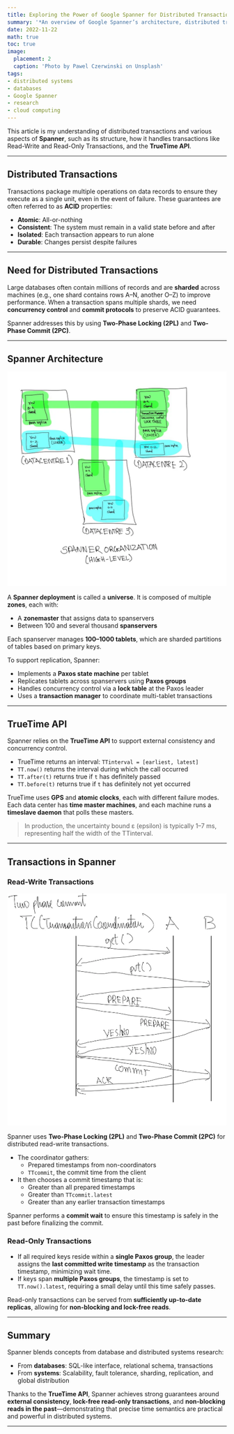 ```yaml
---
title: Exploring the Power of Google Spanner for Distributed Transaction Processing
summary: '*An overview of Google Spanner’s architecture, distributed transactions, and the TrueTime API, based on the paper by Corbett et al.*'
date: 2022-11-22
math: true
toc: true
image:
  placement: 2
  caption: 'Photo by Pawel Czerwinski on Unsplash'
tags:
- distributed systems
- databases
- Google Spanner
- research
- cloud computing
---
```



This article is my understanding of distributed transactions and various aspects of **Spanner**, such as its structure, how it handles transactions like Read-Write and Read-Only Transactions, and the **TrueTime API**.

---

## Distributed Transactions

Transactions package multiple operations on data records to ensure they execute as a single unit, even in the event of failure. These guarantees are often referred to as **ACID** properties:

- **Atomic**: All-or-nothing
- **Consistent**: The system must remain in a valid state before and after
- **Isolated**: Each transaction appears to run alone
- **Durable**: Changes persist despite failures

---

## Need for Distributed Transactions

Large databases often contain millions of records and are **sharded** across machines (e.g., one shard contains rows A–N, another O–Z) to improve performance. When a transaction spans multiple shards, we need **concurrency control** and **commit protocols** to preserve ACID guarantees.

Spanner addresses this by using **Two-Phase Locking (2PL)** and **Two-Phase Commit (2PC)**.

---
## Spanner Architecture

![Figure 1.](spanner_arch.webp)
<!-- Figure 1: Spanner Organization -->

A **Spanner deployment** is called a **universe**. It is composed of multiple **zones**, each with:

- A **zonemaster** that assigns data to spanservers
- Between 100 and several thousand **spanservers**

Each spanserver manages **100–1000 tablets**, which are sharded partitions of tables based on primary keys.

To support replication, Spanner:

- Implements a **Paxos state machine** per tablet
- Replicates tablets across spanservers using **Paxos groups**
- Handles concurrency control via a **lock table** at the Paxos leader
- Uses a **transaction manager** to coordinate multi-tablet transactions

---

## TrueTime API

Spanner relies on the **TrueTime API** to support external consistency and concurrency control.

- TrueTime returns an interval: `TTinterval = [earliest, latest]`
- `TT.now()` returns the interval during which the call occurred
- `TT.after(t)` returns true if `t` has definitely passed
- `TT.before(t)` returns true if `t` has definitely not yet occurred

TrueTime uses **GPS** and **atomic clocks**, each with different failure modes. Each data center has **time master machines**, and each machine runs a **timeslave daemon** that polls these masters.

> In production, the uncertainty bound ε (epsilon) is typically 1–7 ms, representing half the width of the TTinterval.

---

## Transactions in Spanner

### Read-Write Transactions

![Figure 2.](2PC.webp)


Spanner uses **Two-Phase Locking (2PL)** and **Two-Phase Commit (2PC)** for distributed read-write transactions.

- The coordinator gathers:
  - Prepared timestamps from non-coordinators
  - `TTcommit`, the commit time from the client
- It then chooses a commit timestamp that is:
  - Greater than all prepared timestamps
  - Greater than `TTcommit.latest`
  - Greater than any earlier transaction timestamps

Spanner performs a **commit wait** to ensure this timestamp is safely in the past before finalizing the commit.

### Read-Only Transactions

- If all required keys reside within a **single Paxos group**, the leader assigns the **last committed write timestamp** as the transaction timestamp, minimizing wait time.
- If keys span **multiple Paxos groups**, the timestamp is set to `TT.now().latest`, requiring a small delay until this time safely passes.

Read-only transactions can be served from **sufficiently up-to-date replicas**, allowing for **non-blocking and lock-free reads**.

---

## Summary

Spanner blends concepts from database and distributed systems research:

- From **databases**: SQL-like interface, relational schema, transactions
- From **systems**: Scalability, fault tolerance, sharding, replication, and global distribution

Thanks to the **TrueTime API**, Spanner achieves strong guarantees around **external consistency**, **lock-free read-only transactions**, and **non-blocking reads in the past**—demonstrating that precise time semantics are practical and powerful in distributed systems.

---
